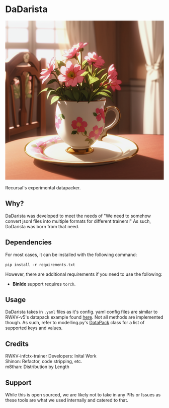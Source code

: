# DaDarista

![](DaDarista.png)

Recursal's experimental datapacker.

## Why?

DaDarista was developed to meet the needs of "We need to somehow convert jsonl files into multiple formats for different trainers!"
As such, DaDarista was born from that need.

## Dependencies

For most cases, it can be installed with the following command:

`pip install -r requirements.txt`

However, there are additional requirements if you need to use the following:

- **BinIdx** support requires `torch`.

## Usage

DaDarista takes in `.yaml` files as it's config. yaml config files are similar to RWKV-v5's datapack example found [here](https://github.com/RWKV/RWKV-infctx-trainer/blob/main/RWKV-v5/datapack-example.yaml).
Not all methods are implemented though. As such, refer to modelling.py's [DataPack](https://github.com/recursal/DaDarista/blob/main/utils/modelling.py) class for a list of supported keys and values.

## Credits

RWKV-infctx-trainer Developers: Inital Work  
Shinon: Refactor, code stripping, etc.  
m8than: Distribution by Length

## Support

While this is open sourced, we are likely not to take in any PRs or Issues as these tools are what we used internally and catered to that.
